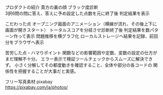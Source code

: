プロダクトの紹介
    貴方の裏の顔 ブラック度診断   
    3択6問の問に答え、答えに予め設定した点数を元に終了後 判定結果を表示

こだわった点
    オープニング画面のアニメーション（横線が流れ、その後上下に画面が開きスタート）
    トータルスコアを分岐させ診断終了後 判定結果を数パターン作って表示
    問題推移を横グラフ化
    ローカルストレージへ結果を記録、前回分をブラウザへ表示

苦労した点・ハマりポイント
   関数などの影響範囲や定数、変数の設定の仕方がまだ理解不十分。
   エラー表示で検証ツールチェックからスムーズに解決できず。
   小さく分解してその都度動きを確認すること、全体や部分の各コードの
   関係性を把握することが大事だと実感。

フリー写真素材 pixabay  
   https://pixabay.com/ja/photos/